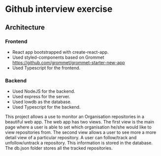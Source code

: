 # Github interview exercise

## Architecture

### Frontend

-   React app bootstrapped with create-react-app.
-   Used styled-components based on Grommet https://github.com/grommet/grommet-starter-new-app
-   Used Typescript for the frontend.

### Backend

-   Used NodeJS for the backend.
-   Used express for the server.
-   Used lowdb as the database.
-   Used Typescript for the backend.

This project allows a use to monitor an Organisation repositories in a beautiful web app.
The web app has two views. The first view is the main page where a user is able to set which
organisation he/she would like to view repositories from. The second view allows a user to
see more a more detail view of a particular repository. A user can follow/track and unfollow/untrack
a repository. This information is stored in the database. The db.json folder stores all the
tracked repositories.
